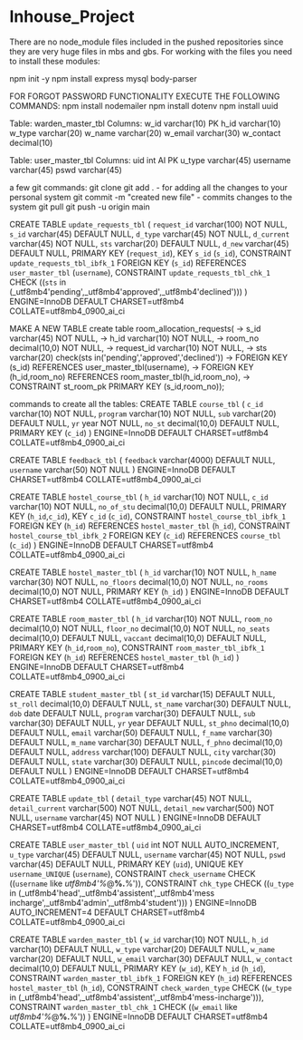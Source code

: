 # Inhouse_Project
There are no node_module files included in the pushed repositories since they are very huge files in mbs and gbs.
For working with the files you need to install these modules:

npm init -y
npm install express mysql body-parser

FOR FORGOT PASSWORD FUNCTIONALITY EXECUTE THE FOLLOWING COMMANDS:
npm install nodemailer
npm install dotenv
npm install uuid

Table: warden_master_tbl
Columns:
w_id varchar(10) PK 
h_id varchar(10) 
w_type varchar(20) 
w_name varchar(20) 
w_email varchar(30) 
w_contact decimal(10)

Table: user_master_tbl
Columns:
uid int AI PK 
u_type varchar(45) 
username varchar(45) 
pswd varchar(45)

a few git commands:
git clone <link of the code>
git add . - for adding all the changes to your personal system
git commit -m "created new file" - commits changes to the system 
git pull 
git push -u origin main


CREATE TABLE `update_requests_tbl` (
  `request_id` varchar(100) NOT NULL,
  `s_id` varchar(45) DEFAULT NULL,
  `d_type` varchar(45) NOT NULL,
  `d_current` varchar(45) NOT NULL,
  `sts` varchar(20) DEFAULT NULL,
  `d_new` varchar(45) DEFAULT NULL,
  PRIMARY KEY (`request_id`),
  KEY `s_id` (`s_id`),
  CONSTRAINT `update_requests_tbl_ibfk_1` FOREIGN KEY (`s_id`) REFERENCES `user_master_tbl` (`username`),
  CONSTRAINT `update_requests_tbl_chk_1` CHECK ((`sts` in (_utf8mb4'pending',_utf8mb4'approved',_utf8mb4'declined')))
) ENGINE=InnoDB DEFAULT CHARSET=utf8mb4 COLLATE=utf8mb4_0900_ai_ci

MAKE A NEW TABLE
create table room_allocation_requests(
    -> s_id varchar(45) NOT NULL,
    -> h_id varchar(10) NOT NULL,
    -> room_no decimal(10,0) NOT NULL,
    -> request_id varchar(10) NOT NULL,
    -> sts varchar(20) check(sts in('pending','approved','declined'))
    -> FOREIGN KEY (s_id) REFERENCES user_master_tbl(username),
    -> FOREIGN KEY (h_id,room_no) REFERENCES room_master_tbl(h_id,room_no),
    -> CONSTRAINT st_room_pk PRIMARY KEY (s_id,room_no));


commands to create all the tables:
CREATE TABLE `course_tbl` (
  `c_id` varchar(10) NOT NULL,
  `program` varchar(10) NOT NULL,
  `sub` varchar(20) DEFAULT NULL,
  `yr` year NOT NULL,
  `no_st` decimal(10,0) DEFAULT NULL,
  PRIMARY KEY (`c_id`)
) ENGINE=InnoDB DEFAULT CHARSET=utf8mb4 COLLATE=utf8mb4_0900_ai_ci

CREATE TABLE `feedback_tbl` (
  `feedback` varchar(4000) DEFAULT NULL,
  `username` varchar(50) NOT NULL
) ENGINE=InnoDB DEFAULT CHARSET=utf8mb4 COLLATE=utf8mb4_0900_ai_ci

CREATE TABLE `hostel_course_tbl` (
  `h_id` varchar(10) NOT NULL,
  `c_id` varchar(10) NOT NULL,
  `no_of_stu` decimal(10,0) DEFAULT NULL,
  PRIMARY KEY (`h_id`,`c_id`),
  KEY `c_id` (`c_id`),
  CONSTRAINT `hostel_course_tbl_ibfk_1` FOREIGN KEY (`h_id`) REFERENCES `hostel_master_tbl` (`h_id`),
  CONSTRAINT `hostel_course_tbl_ibfk_2` FOREIGN KEY (`c_id`) REFERENCES `course_tbl` (`c_id`)
) ENGINE=InnoDB DEFAULT CHARSET=utf8mb4 COLLATE=utf8mb4_0900_ai_ci

CREATE TABLE `hostel_master_tbl` (
  `h_id` varchar(10) NOT NULL,
  `h_name` varchar(30) NOT NULL,
  `no_floors` decimal(10,0) NOT NULL,
  `no_rooms` decimal(10,0) NOT NULL,
  PRIMARY KEY (`h_id`)
) ENGINE=InnoDB DEFAULT CHARSET=utf8mb4 COLLATE=utf8mb4_0900_ai_ci


CREATE TABLE `room_master_tbl` (
  `h_id` varchar(10) NOT NULL,
  `room_no` decimal(10,0) NOT NULL,
  `floor_no` decimal(10,0) NOT NULL,
  `no_seats` decimal(10,0) DEFAULT NULL,
  `vaccant` decimal(10,0) DEFAULT NULL,
  PRIMARY KEY (`h_id`,`room_no`),
  CONSTRAINT `room_master_tbl_ibfk_1` FOREIGN KEY (`h_id`) REFERENCES `hostel_master_tbl` (`h_id`)
) ENGINE=InnoDB DEFAULT CHARSET=utf8mb4 COLLATE=utf8mb4_0900_ai_ci

CREATE TABLE `student_master_tbl` (
  `st_id` varchar(15) DEFAULT NULL,
  `st_roll` decimal(10,0) DEFAULT NULL,
  `st_name` varchar(30) DEFAULT NULL,
  `dob` date DEFAULT NULL,
  `program` varchar(30) DEFAULT NULL,
  `sub` varchar(30) DEFAULT NULL,
  `yr` year DEFAULT NULL,
  `st_phno` decimal(10,0) DEFAULT NULL,
  `email` varchar(50) DEFAULT NULL,
  `f_name` varchar(30) DEFAULT NULL,
  `m_name` varchar(30) DEFAULT NULL,
  `f_phno` decimal(10,0) DEFAULT NULL,
  `address` varchar(100) DEFAULT NULL,
  `city` varchar(30) DEFAULT NULL,
  `state` varchar(30) DEFAULT NULL,
  `pincode` decimal(10,0) DEFAULT NULL
) ENGINE=InnoDB DEFAULT CHARSET=utf8mb4 COLLATE=utf8mb4_0900_ai_ci

CREATE TABLE `update_tbl` (
  `detail_type` varchar(45) NOT NULL,
  `detail_current` varchar(500) NOT NULL,
  `detail_new` varchar(500) NOT NULL,
  `username` varchar(45) NOT NULL
) ENGINE=InnoDB DEFAULT CHARSET=utf8mb4 COLLATE=utf8mb4_0900_ai_ci

CREATE TABLE `user_master_tbl` (
  `uid` int NOT NULL AUTO_INCREMENT,
  `u_type` varchar(45) DEFAULT NULL,
  `username` varchar(45) NOT NULL,
  `pswd` varchar(45) DEFAULT NULL,
  PRIMARY KEY (`uid`),
  UNIQUE KEY `username_UNIQUE` (`username`),
  CONSTRAINT `check_username` CHECK ((`username` like _utf8mb4'%_@__%.__%')),
  CONSTRAINT `chk_type` CHECK ((`u_type` in (_utf8mb4'head',_utf8mb4'assistent',_utf8mb4'mess incharge',_utf8mb4'admin',_utf8mb4'student')))
) ENGINE=InnoDB AUTO_INCREMENT=4 DEFAULT CHARSET=utf8mb4 COLLATE=utf8mb4_0900_ai_ci

CREATE TABLE `warden_master_tbl` (
  `w_id` varchar(10) NOT NULL,
  `h_id` varchar(10) DEFAULT NULL,
  `w_type` varchar(20) DEFAULT NULL,
  `w_name` varchar(20) DEFAULT NULL,
  `w_email` varchar(30) DEFAULT NULL,
  `w_contact` decimal(10,0) DEFAULT NULL,
  PRIMARY KEY (`w_id`),
  KEY `h_id` (`h_id`),
  CONSTRAINT `warden_master_tbl_ibfk_1` FOREIGN KEY (`h_id`) REFERENCES `hostel_master_tbl` (`h_id`),
  CONSTRAINT `check_warden_type` CHECK ((`w_type` in (_utf8mb4'head',_utf8mb4'assistent',_utf8mb4'mess-incharge'))),
  CONSTRAINT `warden_master_tbl_chk_1` CHECK ((`w_email` like _utf8mb4'%_@__%.__%'))
) ENGINE=InnoDB DEFAULT CHARSET=utf8mb4 COLLATE=utf8mb4_0900_ai_ci